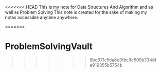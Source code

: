 <<<<<<< HEAD
This is my note for Data Structures And Algorithm and as well as Problem Solving
This note is created for the sake of making my notes accessible anytime anywhere.

=======
# ProblemSolvingVault
>>>>>>> 8bc671c5da8e0fbc9c509b3348fe919355b5754b
